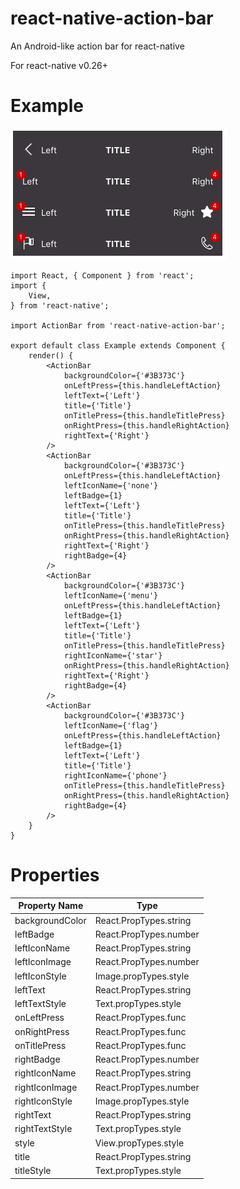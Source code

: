 # react-native-action-bar
An Android-like action bar for react-native

For react-native v0.26+

# Example

![Example](example.png)

```
import React, { Component } from 'react';
import {
    View,
} from 'react-native';

import ActionBar from 'react-native-action-bar';

export default class Example extends Component {
    render() {
        <ActionBar
            backgroundColor={'#3B373C'}
            onLeftPress={this.handleLeftAction}
            leftText={'Left'}
            title={'Title'}
            onTitlePress={this.handleTitlePress}
            onRightPress={this.handleRightAction}
            rightText={'Right'}
        />
        <ActionBar
            backgroundColor={'#3B373C'}
            onLeftPress={this.handleLeftAction}
            leftIconName={'none'}
            leftBadge={1}
            leftText={'Left'}
            title={'Title'}
            onTitlePress={this.handleTitlePress}
            onRightPress={this.handleRightAction}
            rightText={'Right'}
            rightBadge={4}
        />
        <ActionBar
            backgroundColor={'#3B373C'}
            leftIconName={'menu'}
            onLeftPress={this.handleLeftAction}
            leftBadge={1}
            leftText={'Left'}
            title={'Title'}
            onTitlePress={this.handleTitlePress}
            rightIconName={'star'}
            onRightPress={this.handleRightAction}
            rightText={'Right'}
            rightBadge={4}
        />
        <ActionBar
            backgroundColor={'#3B373C'}
            leftIconName={'flag'}
            onLeftPress={this.handleLeftAction}
            leftBadge={1}
            leftText={'Left'}
            title={'Title'}
            rightIconName={'phone'}
            onTitlePress={this.handleTitlePress}
            onRightPress={this.handleRightAction}
            rightBadge={4}
        />
    }
}
```

# Properties

Property Name | Type
--- | ---
backgroundColor | React.PropTypes.string
leftBadge | React.PropTypes.number
leftIconName | React.PropTypes.string
leftIconImage | React.PropTypes.number
leftIconStyle | Image.propTypes.style
leftText | React.PropTypes.string
leftTextStyle | Text.propTypes.style
onLeftPress | React.PropTypes.func
onRightPress | React.PropTypes.func
onTitlePress | React.PropTypes.func
rightBadge | React.PropTypes.number
rightIconName | React.PropTypes.string
rightIconImage | React.PropTypes.number
rightIconStyle | Image.propTypes.style
rightText | React.PropTypes.string
rightTextStyle | Text.propTypes.style
style | View.propTypes.style
title | React.PropTypes.string
titleStyle | Text.propTypes.style
